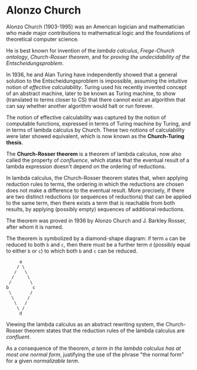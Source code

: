 # Alonzo Church

Alonzo Church (1903-1995) was an American logician and mathematician who made major contributions to mathematical logic and the foundations of theoretical computer science.

He is best known for invention of the *lambda calculus*, *Frege-Church ontology*, *Church-Rosser theorem*, and for *proving the undecidability of the Entscheidungsproblem*.

In 1936, he and Alan Turing have independently showed that a general solution to the Entscheidungsproblem is impossible, assuming the intuitive notion of *effective calculability*. Turing used his recently invented concept of an abstract machine, later to be known as Turing machine, to show (translated to terms closer to CS) that there cannot exist an algorithm that can say whether another algorithm would halt or run forever.

The notion of effective calculability was captured by the notion of computable functions, expressed in terms of Turing machine by Turing, and in terms of lambda calculus by Church. These two notions of calculability were later showed equivalent, which is now known as the **Church-Turing thesis**.

The **Church-Rosser theorem** is a theorem of lambda calculus, now also called the property of *confluence*, which states that the eventual result of a lambda expression doesn't depend on the ordering of reductions.

In lambda calculus, the Church-Rosser theorem states that, when applying reduction rules to terms, the ordering in which the reductions are chosen does not make a difference to the eventual result. More precisely, if there are two distinct reductions (or sequences of reductions) that can be applied to the same term, then there exists a term that is reachable from both results, by applying (possibly empty) sequences of additional reductions.

The theorem was proved in 1936 by Alonzo Church and J. Barkley Rosser, after whom it is named.

The theorem is symbolized by a diamond-shape diagram: if term `a` can be reduced to both `b` and `c`, then there must be a further term `d` (possibly equal to either `b` or `c`) to which both `b` and `c` can be reduced.

```
     a
    / \
   /   \
  /     \
 /       \
b         c
 \       /
  \     /
   \   /
    \ /
     d
```

Viewing the lambda calculus as an abstract rewriting system, the Church-Rosser theorem states that the reduction rules of the lambda calculus are *confluent*.

As a consequence of the theorem, *a term in the lambda calculus has at most one normal form*, justifying the use of the phrase "the normal form" for a given *normalizable term*.
